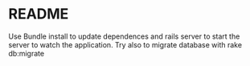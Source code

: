 # README

Use Bundle install to update dependences and rails server to start the server to watch the application.
Try also to migrate database with rake db:migrate

